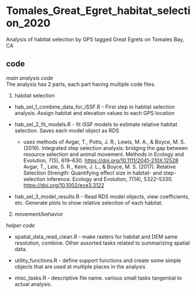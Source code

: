 # Tomales_Great_Egret_habitat_selection_2020
Analysis of habitat selection by GPS tagged Great Egrets on Tomales Bay, CA



## code  

*main analysis code*  
The analysis has 2 parts, each part having multiple code files.  

1. habitat selection  

* hab_sel_1_combine_data_for_iSSF.R - First step in habitat selection analysis. Assign habitat and elevation values to each GPS location  

* hab_sel_2_fit_models.R - fit iSSF models to estimate relative habitat selection. Saves each model object as RDS  
  + uses methods of Avgar, T., Potts, J. R., Lewis, M. A., & Boyce, M. S. (2016). Integrated step selection analysis: bridging the gap between resource selection and animal movement. Methods in Ecology and Evolution, 7(5), 619–630. https://doi.org/10.1111/2041-210X.12528  
  Avgar, T., Lele, S. R., Keim, J. L., & Boyce, M. S. (2017). Relative Selection Strength: Quantifying effect size in habitat- and step-selection inference. Ecology and Evolution, 7(14), 5322–5330. https://doi.org/10.1002/ece3.3122  
  
* hab_sel_3_model_results.R - Read RDS model objects, view coefficients, etc. Generate plots to show relative selection of each habitat.

2. movement/behavior  


*helper code*

* spatial_data_read_clean.R - make rasters for habitat and DEM same resolution, combine. Other assorted tasks related to summarizing spatial data.  

* utility_functions.R - define support functions and create some simple objects that are used at multiple places in the analysis  

* misc_tasks.R - descriptive file name. various small tasks tangential to actual analysis.  